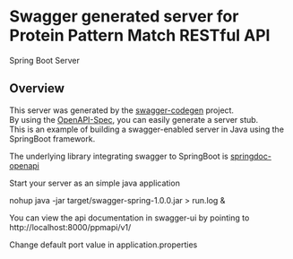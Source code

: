 # Swagger generated server for Protein Pattern Match RESTful API

Spring Boot Server 


## Overview  
This server was generated by the [swagger-codegen](https://github.com/swagger-api/swagger-codegen) project.  
By using the [OpenAPI-Spec](https://github.com/swagger-api/swagger-core), you can easily generate a server stub.  
This is an example of building a swagger-enabled server in Java using the SpringBoot framework.

The underlying library integrating swagger to SpringBoot is [springdoc-openapi](https://github.com/springdoc/springdoc-openapi)

Start your server as an simple java application  

nohup java -jar target/swagger-spring-1.0.0.jar > run.log &

You can view the api documentation in swagger-ui by pointing to  
http://localhost:8000/ppmapi/v1/ 

Change default port value in application.properties
